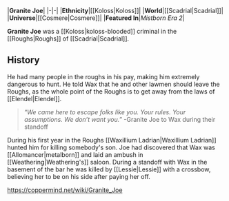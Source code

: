 |**Granite Joe**|
|-|-|
|**Ethnicity**|[[Koloss\|Koloss]]|
|**World**|[[Scadrial\|Scadrial]]|
|**Universe**|[[Cosmere\|Cosmere]]|
|**Featured In**|*Mistborn Era 2*|

**Granite Joe** was a [[Koloss\|koloss-blooded]] criminal in the [[Roughs\|Roughs]] of [[Scadrial\|Scadrial]].

## History
He had many people in the roughs in his pay, making him extremely dangerous to hunt. He told Wax that he and other lawmen should leave the Roughs, as the whole point of the Roughs is to get away from the laws of [[Elendel\|Elendel]].

>“*We came here to escape folks like you. Your rules. Your assumptions. We don’t want you.*”
\-Granite Joe to Wax during their standoff


During his first year in the Roughs [[Waxillium Ladrian\|Waxillium Ladrian]] hunted him for killing somebody's son. Joe had discovered that Wax was [[Allomancer\|metalborn]] and laid an ambush in [[Weathering\|Weathering's]] saloon. During a standoff with Wax in the basement of the bar he was killed by [[Lessie\|Lessie]] with a crossbow, believing her to be on his side after paying her off.



https://coppermind.net/wiki/Granite_Joe